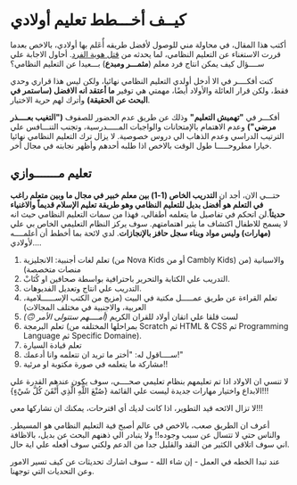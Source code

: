 # كيــف أخـــطط تعليم أولادي 

أكتب هذا المقال، في محاولة مني للوصول لأفضل طريقه أٌعَلم بها أولادي، بالاخص بعدما قررت الاستغناء عن التعليم النظامي، لما يحدثه من [قتل هوية الفرد](/how-are-we-trained). أحاول الاجابة علي ســــؤال كيف يمكن انتاج فرد معلم (**مثمـــر ومبدع**) بـــعيدا عن التعليم النظامي؟


كنت أفكــــر في الا أدخل أولدي التعليم النظامي نهائيا، ولكن ليس هذا قراري وحدي فقط، ولكن قرار العائلة والأولاد أيضًا، مهمتي هي توفير **ما أعتقد انه الافضل (ساستمر في البحث عن الحقيقة)** وأترك لهم حرية الاختيار.


أفكـــر في **"تهميش التعليم"** وذلك عن طريق عدم الحضور للصفوف **("التغيب بعــــذر مرضي")** وعدم الاهتمام بالإمتحانات والواجبات المـــــدرسية، وتجنب التنـــافس علي الترتيب الدراسي وعدم الذهاب الي دروس خصوصية. لا يزال ترك التعليم النظامي نهائيا خيارا مطروحـــــا طول الوقت بالاخص اذا طلبه أحدهم وأظهر نجابته في مجال أخر.


## تعليم مـــــــوازي 

حتـــي الان، أجد ان **التدريب الخاص (1-1) بين معلم خبير في مجال ما وبين متعلم راغب في التعلم هو أفضل بديل للتعليم النظامي وهو طريقة تعليم الإسلام قديماً والاغنياء حديثاً**.لن اتحكم في تفاصيل ما يتعلمه أطفالي، فهذا من سمات التعليم النظامي حيث انه لا يسمح للاطفال اكتشاف ما يثير اهتمامتهم. سوف يركز النظام التعليمي الخاص بي علي **(مهارات) وليس مواد وبناء سجل حافز بالإنجازات**. لدي لائحة بما أخطط أن أعلمــــه لأولادي....


1. تعلم لغات أجنبية: الانجليزية (من Nova Kids أو من Cambly Kids) والاسبانية (من منصات متخصصة)
2. التدريب علي الكتابة والتحرير باحترافية بواسطة صحافين او كُتَابْ. 
3. التدريب علي انتاج وتعديل الفديوهات. 
4. تعلم القراءة عن طريق عمـــــل مكتبة في البيت (مزيج من الكتب الإســــــلامية، العربية، والاجنبية في مختلف المجالات) 
5. لست قلقا علي اتقان أولاد للقران الكريم *(أمــــهم ستتولى الأمر 🙃)*
6. تعلم البرمجة (بمراحلها المختلفه من Scratch ثم HTML & CSS ثم Programming Language ثم  Specific Domaine).
7. تعلم قيادة السيارة 
8. ســــاقول له: "أختر ما تريد ان تتعلمه وانا أدعمك!"
9. مشاركة ما يتعلمه في صورة مكتوبة او مرئية!! 


لا تنسي ان الاولاد اذا تم تعليمهم بنظام تعليمي صحــــي، سوف يكون عندهم القدرة علي الابداع واختيار مهارات جديدة ليست علي القائمة {صُنْعَ اللَّهِ الَّذِي أَتْقَنَ كُلَّ شَيْءٍ}!!!

لا تزال الائحه قيد التطوير، اذا كانت لديك أي اقترحات، يمكنك ان تشاركها معي!!!



أعرف ان الطريق صعب، بالاخص في عالم أصبح فية التعليم النظامي هو المسيطر. والناس حتي لا تتسال عن سبب وجوده!! ولا يتبادر الي ذهنهم البحث عن بديل، بالاظافة اني سوف اتلاقي الكثير من النقد والقليل جدا من الدعم ولكني سوف أفعله علي اية حال. 


عند تبدا الخطه في العمل - إن شاء الله - سوف اشارك تحديثات عن كيف تسير الامور وعن التحديات التي توجهنا.



